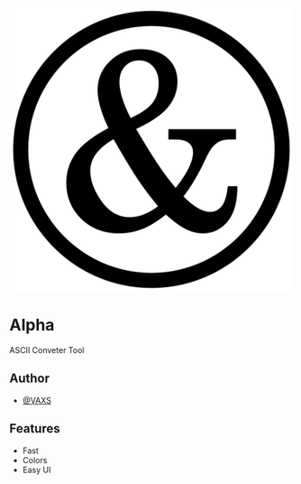 
![Logo](https://github.com/GaelHF/Alpha/blob/main/Software/logo.png?raw=true)


# Alpha

ASCII Conveter Tool

## Author

- [@VAXS](https://www.github.com/GaelHF)


## Features

- Fast
- Colors
- Easy UI
